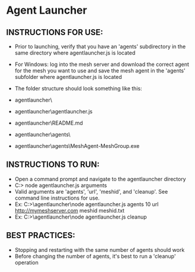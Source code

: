 ﻿# Agent Launcher
INSTRUCTIONS FOR USE:
-------------------------------------------------------
*	Prior to launching, verify that you have an 'agents' subdirectory in the same directory where agentlauncher.js is located
*	For Windows: log into the mesh server and download the correct agent for the mesh you want to use and save the mesh agent in the 'agents' subfolder where agentlauncher.js is located
*	The folder structure should look something like this:

*	agentlauncher\
*	agentlauncher\agentlauncher.js
*	agentlauncher\README.md
*	agentlauncher\agents\
*	agentlauncher\agents\MeshAgent-MeshGroup.exe

INSTRUCTIONS TO RUN:
-------------------------------------------------------
*	Open a command prompt and navigate to the agentlauncher directory
*	C:> node agentlauncher.js arguments
*	Valid arguments are 'agents', 'url', 'meshid', and 'cleanup'.  See command line instructions for use.
*	Ex: C:>\agentlauncher\node agentlauncher.js agents 10 url http://mymeshserver.com meshid meshid.txt
*	Ex: C:>\agentlauncher\node agentlauncher.js cleanup 

BEST PRACTICES:
--------------------------------------------------------
*	Stopping and restarting with the same number of agents should work
*	Before changing the number of agents, it's best to run a 'cleanup' operation

